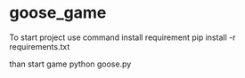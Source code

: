 # goose_game
To start project use command install requirement
pip install -r requirements.txt

than start game
python goose.py
